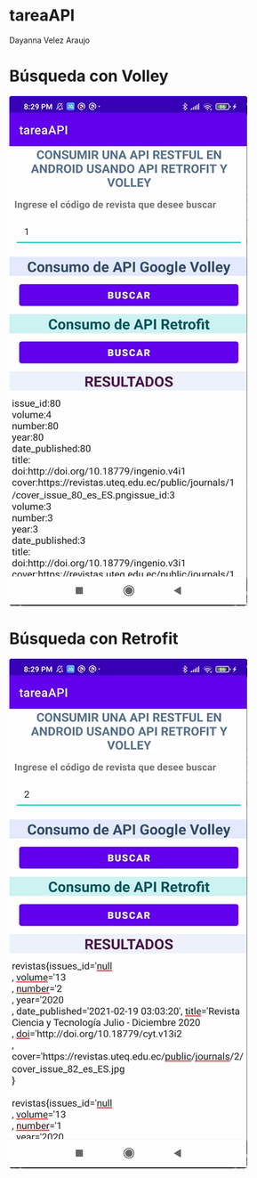# tareaAPI
Dayanna Velez Araujo
# Búsqueda con Volley
![img](https://github.com/Dayi12/tareaAPI/blob/master/app/src/test/java/com/example/tareaapi/20210617_203006.png)

# Búsqueda con Retrofit
![img](https://github.com/Dayi12/tareaAPI/blob/master/app/src/test/java/com/example/tareaapi/20210617_203016.png)
